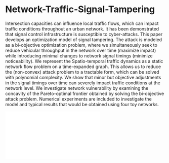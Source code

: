 # Network-Traffic-Signal-Tampering

Intersection capacities can influence local traffic flows, which can impact traffic conditions throughout an urban network. It has been demonstrated that signal control infrastructure is susceptible to cyber-attacks. This paper develops an optimization model of signal tampering. The attack is modeled as a bi-objective optimization problem, where we simultaneously seek to reduce vehicular throughput in
the network over time (maximize impact) while introducing minimal changes to network signal timings (minimize noticeability). We represent the Spatio-temporal traffic dynamics as a static network flow problem on a time-expanded graph. This allows us to reduce the (non-convex) attack problem to a tractable form, which can be solved with polynomial complexity. We show that minor but objective adjustments in the
signal timings over time can severely impact traffic conditions at the network level. We investigate network vulnerability by examining the concavity of the Pareto-optimal frontier obtained by solving the bi-objective attack problem. Numerical experiments are included to investigate the model and typical results that would be obtained using four toy networks.

![Vulnerability measure](./Net-struct-comp-lowdemand-norm.pdf)
